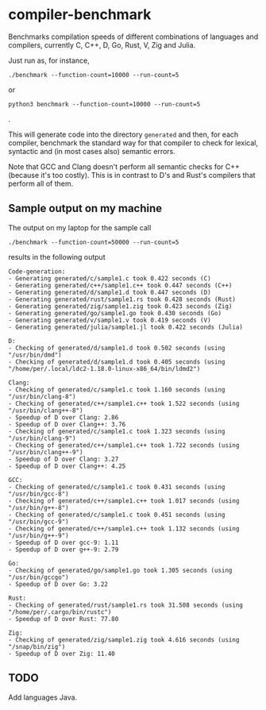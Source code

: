 # compiler-benchmark

Benchmarks compilation speeds of different combinations of languages and
compilers, currently C, C++, D, Go, Rust, V, Zig and Julia.

Just run as, for instance,

    ./benchmark --function-count=10000 --run-count=5

or

    python3 benchmark --function-count=10000 --run-count=5

.

This will generate code into the directory `generated` and then, for each
compiler, benchmark the standard way for that compiler to check for lexical,
syntactic and (in most cases also) semantic errors.

Note that GCC and Clang doesn't perform all semantic checks for C++ (because
it's too costly). This is in contrast to D's and Rust's compilers that perform
all of them.

## Sample output on my machine

The output on my laptop for the sample call

    ./benchmark --function-count=50000 --run-count=5

results in the following output

```
Code-generation:
- Generating generated/c/sample1.c took 0.422 seconds (C)
- Generating generated/c++/sample1.c++ took 0.447 seconds (C++)
- Generating generated/d/sample1.d took 0.447 seconds (D)
- Generating generated/rust/sample1.rs took 0.428 seconds (Rust)
- Generating generated/zig/sample1.zig took 0.423 seconds (Zig)
- Generating generated/go/sample1.go took 0.430 seconds (Go)
- Generating generated/v/sample1.v took 0.419 seconds (V)
- Generating generated/julia/sample1.jl took 0.422 seconds (Julia)

D:
- Checking of generated/d/sample1.d took 0.502 seconds (using "/usr/bin/dmd")
- Checking of generated/d/sample1.d took 0.405 seconds (using "/home/per/.local/ldc2-1.18.0-linux-x86_64/bin/ldmd2")

Clang:
- Checking of generated/c/sample1.c took 1.160 seconds (using "/usr/bin/clang-8")
- Checking of generated/c++/sample1.c++ took 1.522 seconds (using "/usr/bin/clang++-8")
- Speedup of D over Clang: 2.86
- Speedup of D over Clang++: 3.76
- Checking of generated/c/sample1.c took 1.323 seconds (using "/usr/bin/clang-9")
- Checking of generated/c++/sample1.c++ took 1.722 seconds (using "/usr/bin/clang++-9")
- Speedup of D over Clang: 3.27
- Speedup of D over Clang++: 4.25

GCC:
- Checking of generated/c/sample1.c took 0.431 seconds (using "/usr/bin/gcc-8")
- Checking of generated/c++/sample1.c++ took 1.017 seconds (using "/usr/bin/g++-8")
- Checking of generated/c/sample1.c took 0.451 seconds (using "/usr/bin/gcc-9")
- Checking of generated/c++/sample1.c++ took 1.132 seconds (using "/usr/bin/g++-9")
- Speedup of D over gcc-9: 1.11
- Speedup of D over g++-9: 2.79

Go:
- Checking of generated/go/sample1.go took 1.305 seconds (using "/usr/bin/gccgo")
- Speedup of D over Go: 3.22

Rust:
- Checking of generated/rust/sample1.rs took 31.508 seconds (using "/home/per/.cargo/bin/rustc")
- Speedup of D over Rust: 77.80

Zig:
- Checking of generated/zig/sample1.zig took 4.616 seconds (using "/snap/bin/zig")
- Speedup of D over Zig: 11.40

```

## TODO

Add languages Java.
